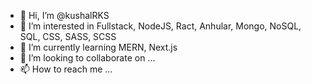 - 👋 Hi, I’m @kushalRKS
- 👀 I’m interested in Fullstack, NodeJS, Ract, Anhular, Mongo, NoSQL, SQL, CSS, SASS, SCSS
- 🌱 I’m currently learning MERN, Next.js
- 💞️ I’m looking to collaborate on ...
- 📫 How to reach me ... 

<!---
kushalRKS/kushalRKS is a ✨ special ✨ repository because its `README.md` (this file) appears on your GitHub profile.
You can click the Preview link to take a look at your changes.
--->
